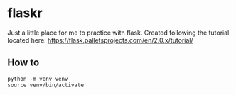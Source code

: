 # flaskr
Just a little place for me to practice with flask. Created following the 
tutorial located here: 
https://flask.palletsprojects.com/en/2.0.x/tutorial/

## How to

```
python -m venv venv
source venv/bin/activate
```
